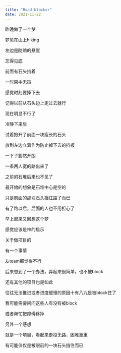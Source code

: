 ```yaml
---
title: "Road blocker"
date: 2021-11-22
---
```


昨晚做了一个梦

梦见在山上hiking

左边是陡峭的悬崖

忘得见底

前面有石头挡着

一时束手无策

感觉时刻要掉下去

记得以前从石头边上走过去就行

现在明显不行了

冷静下来后

试着掀开了前面一块瘦长的石头

放到左边立着作为防止掉下去的挡板

一下子豁然开朗

一条两人宽的路出来了

之前的石堆后来也不见了

最开始的想象是石堆中心是空的

只是前面的那块石头挡住路了而已

有了路以后，后面的人也不用担心了

早上起来又回想这个梦

感觉应该是神的启示

关于做项目的

有一个事情

友team都觉得不行

后来想到了一个办法，弄起来很简单，也不被block

还有其他的项目也是如此

往往无法推进或者进度缓慢的原因十有八九是被block住了

我可能需要问问这些人有没有被block

或者帮忙把障碍移掉

另外一个感想

就是一个项目，看起来走投无路，困难重重

有可能仅仅是被眼前的一块石头挡住而已
